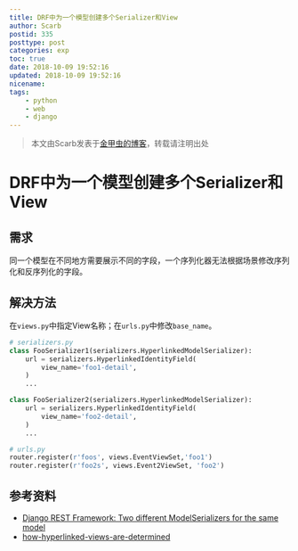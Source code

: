 ```yaml
---
title: DRF中为一个模型创建多个Serializer和View
author: Scarb
postid: 335
posttype: post
categories: exp
toc: true
date: 2018-10-09 19:52:16
updated: 2018-10-09 19:52:16
nicename:
tags:
    - python
    - web
    - django
---
```


>本文由Scarb发表于[金甲虫的博客](http://47.106.131.90/blog)，转载请注明出处

# DRF中为一个模型创建多个Serializer和View

## 需求

同一个模型在不同地方需要展示不同的字段，一个序列化器无法根据场景修改序列化和反序列化的字段。

## 解决方法

在`views.py`中指定View名称；在`urls.py`中修改`base_name`。

```python
# serializers.py
class FooSerializer1(serializers.HyperlinkedModelSerializer):
    url = serializers.HyperlinkedIdentityField(
        view_name='foo1-detail',
    )
    ...

class FooSerializer2(serializers.HyperlinkedModelSerializer):
    url = serializers.HyperlinkedIdentityField(
        view_name='foo2-detail',
    )
    ...
```

```python
# urls.py
router.register(r'foos', views.EventViewSet,'foo1')
router.register(r'foo2s', views.Event2ViewSet, 'foo2')
```

## 参考资料

- [Django REST Framework: Two different ModelSerializers for the same model](https://stackoverflow.com/questions/24351287/django-rest-framework-two-different-modelserializers-for-the-same-model)
- [how-hyperlinked-views-are-determined](https://www.django-rest-framework.org/api-guide/serializers/#how-hyperlinked-views-are-determined)